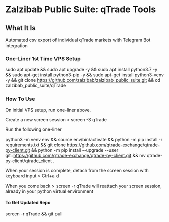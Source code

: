 # Zalzibab Public Suite: qTrade Tools

## What It Is

Automated csv export of individual qTrade markets with Telegram Bot integration

### One-Liner 1st Time VPS Setup

sudo apt update && sudo apt upgrade -y && sudo apt install python3.7 -y && sudo apt-get install python3-pip -y && sudo apt-get install python3-venv -y && git clone https://github.com/zalzibab/zalzibab_public_suite.git && cd zalzibab_public_suite/qTrade

### How To Use

On initial VPS setup, run one-liner above.

Create a new screen session > screen -S qTrade

Run the following one-liner

python3 -m venv env && source env/bin/activate && python -m pip install -r requirements.txt && git clone https://github.com/qtrade-exchange/qtrade-py-client.git && python -m pip install --upgrade --user git+https://github.com/qtrade-exchange/qtrade-py-client.git && mv qtrade-py-client/qtrade_client .

When your session is complete, detach from the screen session with keyboard input > Ctrl+a d

When you come back > screen -r qTrade will reattach your screen session, already in your python virtual environment

#### To Get Updated Repo

screen -r qTrade && git pull





